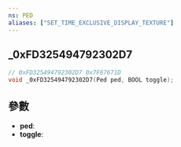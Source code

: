 ```yaml
---
ns: PED
aliases: ["SET_TIME_EXCLUSIVE_DISPLAY_TEXTURE"]
---
```

## _0xFD325494792302D7

```c
// 0xFD325494792302D7 0x7F67671D
void _0xFD325494792302D7(Ped ped, BOOL toggle);
```


## 參數
* **ped**: 
* **toggle**: 

